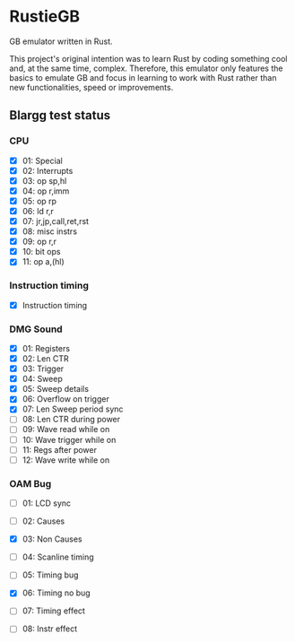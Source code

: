 # RustieGB

GB emulator written in Rust.

This project's original intention was to learn Rust by coding something cool and, at the same time, complex. Therefore,
this emulator only features the basics to emulate GB and focus in learning to work with Rust rather than new
functionalities, speed or improvements.

## Blargg test status

### CPU

- [X] 01: Special
- [x] 02: Interrupts
- [x] 03: op sp,hl
- [x] 04: op r,imm
- [x] 05: op rp
- [x] 06: ld r,r
- [x] 07: jr,jp,call,ret,rst
- [x] 08: misc instrs
- [x] 09: op r,r
- [x] 10: bit ops
- [x] 11: op a,(hl)

### Instruction timing

- [x] Instruction timing

### DMG Sound

- [x] 01: Registers
- [x] 02: Len CTR
- [x] 03: Trigger
- [x] 04: Sweep
- [x] 05: Sweep details
- [x] 06: Overflow on trigger
- [x] 07: Len Sweep period sync
- [ ] 08: Len CTR during power
- [ ] 09: Wave read while on
- [ ] 10: Wave trigger while on
- [ ] 11: Regs after power
- [ ] 12: Wave write while on

### OAM Bug

- [ ] 01: LCD sync
- [ ] 02: Causes
- [x] 03: Non Causes
- [ ] 04: Scanline timing
- [ ] 05: Timing bug
- [X] 06: Timing no bug
- [ ] 07: Timing effect
- [ ] 08: Instr effect


